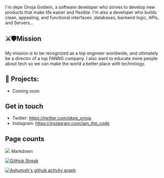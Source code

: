 I'm okpe Onoja Godwin, a software developer who strives to develop new products that make life easier and flexible. I'm also a developer who builds clean, appealing, and functional interfaces ,databases, backend logic, APIs, and Servers...

## ⚔️🛡Mission
My mission is to be recognized as a top engineer worldwide, and ultimately be a director of a top FANNG company. I also want to educate more people about tech so we can make the world a better place with technology.


## 🌱 Projects: 
- Coming soon
## Get in touch
- Twitter: https://twitter.com/okpe_onoja
- Instagram: https://instagram.com/iam_the_code

## Page counts
<a href="https://hits.seeyoufarm.com"><img src="https://hits.seeyoufarm.com/api/count/incr/badge.svg?url=https%3A%2F%2Fgithub.com%2Fonoja123&count_bg=%2379C83D&title_bg=%23555555&icon=&icon_color=%23E7E7E7&title=hits&edge_flat=false"/></a>
Markdown



[![GitHub Streak](https://github-readme-streak-stats.herokuapp.com?user=Onoja123&theme=dark&date_format=M%20j%5B%2C%20Y%5D)](https://git.io/streak-stats)


[![Ashutosh's github activity graph](https://activity-graph.herokuapp.com/graph?username=onoja123&bg_color=ffcfe9&color=9e4c98&line=9e4c98&point=403d3d&area=true&hide_border=true)](https://github.com/ashutosh00710/github-readme-activity-graph)
